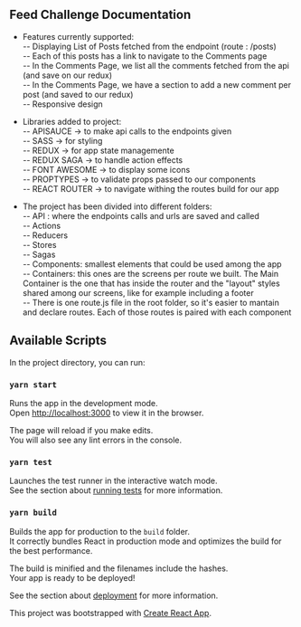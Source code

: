 ## Feed Challenge Documentation

- Features currently supported:<br />
  -- Displaying List of Posts fetched from the endpoint (route : /posts)<br />
  -- Each of this posts has a link to navigate to the Comments page<br />
  -- In the Comments Page, we list all the comments fetched from the api (and save on our redux)<br />
  -- In the Comments Page, we have a section to add a new comment per post (and saved to our redux)<br />
  -- Responsive design<br />

- Libraries added to project:<br />
  -- APISAUCE -> to make api calls to the endpoints given<br />
  -- SASS -> for styling<br />
  -- REDUX -> for app state managemente<br />
  -- REDUX SAGA -> to handle action effects<br />
  -- FONT AWESOME -> to display some icons<br />
  -- PROPTYPES -> to validate props passed to our components<br />
  -- REACT ROUTER -> to navigate withing the routes build for our app<br />

- The project has been divided into different folders:<br />
  -- API : where the endpoints calls and urls are saved and called<br />
  -- Actions<br />
  -- Reducers<br />
  -- Stores<br />
  -- Sagas<br />
  -- Components: smallest elements that could be used among the app<br />
  -- Containers: this ones are the screens per route we built. The Main Container is the one that has inside the router and the "layout" styles shared among our screens, like for example including a footer<br />
  -- There is one route.js file in the root folder, so it's easier to mantain and declare routes. Each of those routes is paired with each component<br />

## Available Scripts

In the project directory, you can run:

### `yarn start`

Runs the app in the development mode.<br />
Open [http://localhost:3000](http://localhost:3000) to view it in the browser.

The page will reload if you make edits.<br />
You will also see any lint errors in the console.

### `yarn test`

Launches the test runner in the interactive watch mode.<br />
See the section about [running tests](https://facebook.github.io/create-react-app/docs/running-tests) for more information.

### `yarn build`

Builds the app for production to the `build` folder.<br />
It correctly bundles React in production mode and optimizes the build for the best performance.

The build is minified and the filenames include the hashes.<br />
Your app is ready to be deployed!

See the section about [deployment](https://facebook.github.io/create-react-app/docs/deployment) for more information.

This project was bootstrapped with [Create React App](https://github.com/facebook/create-react-app).
